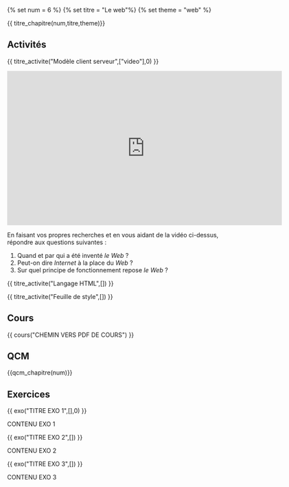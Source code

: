 
{% set num = 6 %}
{% set titre = "Le web"%}
{% set theme = "web" %}

{{ titre_chapitre(num,titre,theme)}}
 
## Activités 

{{ titre_activite("Modèle client serveur",["video"],0) }}
<div class="centre"><iframe src="https://player.vimeo.com/video/138623558?color=b50067&title=0&byline=0&portrait=0" width="640" height="360" frameborder="0" allow="autoplay; fullscreen; picture-in-picture" allowfullscreen></iframe></div>

En faisant vos propres recherches et en vous aidant de la vidéo ci-dessus, répondre aux questions suivantes :

1. Quand et par qui a été inventé *le Web* ?
2. Peut-on dire *Internet* à la place du *Web* ?
3. Sur quel principe de fonctionnement repose *le Web* ?


{{ titre_activite("Langage HTML",[]) }}

{{ titre_activite("Feuille de style",[]) }}

## Cours

{{ cours("CHEMIN VERS PDF DE COURS") }}


## QCM

{{qcm_chapitre(num)}}


## Exercices

{{ exo("TITRE EXO 1",[],0) }}


CONTENU EXO 1


{{ exo("TITRE EXO 2",[]) }}


CONTENU EXO 2


{{ exo("TITRE EXO 3",[]) }}


CONTENU EXO 3